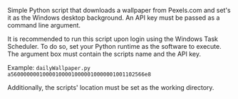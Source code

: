 Simple Python script that downloads a wallpaper from Pexels.com and set's it as the Windows desktop background.
An API key must be passed as a command line argument.

It is recommended to run this script upon login using the Windows Task Scheduler.
To do so, set your Python runtime as the software to execute. The argument box must contain the scripts name and the API key.

Example: `dailyWallpaper.py a560000000100001000010000010000001001102566e8` 

Additionally, the scripts' location must be set as the working directory.
